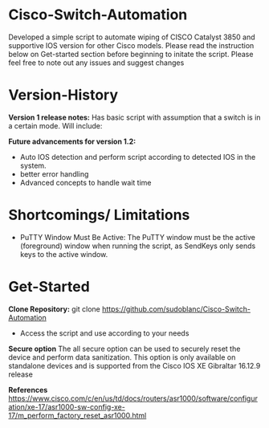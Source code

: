 # Cisco-Switch-Automation
Developed a simple script to automate wiping of CISCO Catalyst 3850 and supportive IOS version for other Cisco models. Please read the instruction below on Get-started section before beginning to initate the script. 
Please feel free to note out any issues and suggest changes

# Version-History

**Version 1 release notes:**
Has basic script with assumption that a switch is in a certain mode.
Will include:

**Future advancements for version 1.2:**
- Auto IOS detection and perform script according to detected IOS in the system.
-  better error handling
-  Advanced concepts to handle wait time

# Shortcomings/ Limitations
- PuTTY Window Must Be Active: The PuTTY window must be the active (foreground) window when running the script, as SendKeys only sends keys to the active window.


# Get-Started
**Clone Repository:** git clone https://github.com/sudoblanc/Cisco-Switch-Automation 
- Access the script and use according to your needs



**Secure option**
The all secure option can be used to securely reset the device and perform data sanitization. This option is only available on standalone devices and is supported from the Cisco IOS XE Gibraltar 16.12.9 release

**References**
https://www.cisco.com/c/en/us/td/docs/routers/asr1000/software/configuration/xe-17/asr1000-sw-config-xe-17/m_perform_factory_reset_asr1000.html
